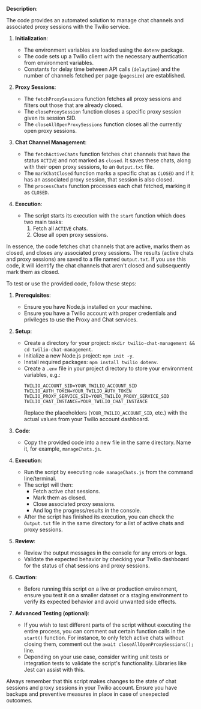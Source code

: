 **Description**:

The code provides an automated solution to manage chat channels and associated proxy sessions with the Twilio service.

1. **Initialization**:
    - The environment variables are loaded using the `dotenv` package.
    - The code sets up a Twilio client with the necessary authentication from environment variables.
    - Constants for delay time between API calls (`delaytime`) and the number of channels fetched per page (`pagesize`) are established.

2. **Proxy Sessions**:
    - The `fetchProxySessions` function fetches all proxy sessions and filters out those that are already closed.
    - The `closeProxySession` function closes a specific proxy session given its session SID.
    - The `closeAllOpenProxySessions` function closes all the currently open proxy sessions.

3. **Chat Channel Management**:
    - The `fetchActiveChats` function fetches chat channels that have the status `ACTIVE` and not marked as `closed`. It saves these chats, along with their open proxy sessions, to an `Output.txt` file.
    - The `markChatClosed` function marks a specific chat as `CLOSED` and if it has an associated proxy session, that session is also closed.
    - The `processChats` function processes each chat fetched, marking it as `CLOSED`.

4. **Execution**:
    - The script starts its execution with the `start` function which does two main tasks:
        1. Fetch all `ACTIVE` chats.
        2. Close all open proxy sessions.

In essence, the code fetches chat channels that are active, marks them as closed, and closes any associated proxy sessions. The results (active chats and proxy sessions) are saved to a file named `Output.txt`. If you use this code, it will identify the chat channels that aren't closed and subsequently mark them as closed.

To test or use the provided code, follow these steps:

1. **Prerequisites**:
   - Ensure you have Node.js installed on your machine.
   - Ensure you have a Twilio account with proper credentials and privileges to use the Proxy and Chat services.

2. **Setup**:
   - Create a directory for your project: `mkdir twilio-chat-management && cd twilio-chat-management`.
   - Initialize a new Node.js project: `npm init -y`.
   - Install required packages: `npm install twilio dotenv`.
   - Create a `.env` file in your project directory to store your environment variables, e.g.:
     ```env
     TWILIO_ACCOUNT_SID=YOUR_TWILIO_ACCOUNT_SID
     TWILIO_AUTH_TOKEN=YOUR_TWILIO_AUTH_TOKEN
     TWILIO_PROXY_SERVICE_SID=YOUR_TWILIO_PROXY_SERVICE_SID
     TWILIO_CHAT_INSTANCE=YOUR_TWILIO_CHAT_INSTANCE
     ```
     Replace the placeholders (`YOUR_TWILIO_ACCOUNT_SID`, etc.) with the actual values from your Twilio account dashboard.

3. **Code**:
   - Copy the provided code into a new file in the same directory. Name it, for example, `manageChats.js`.

4. **Execution**:
   - Run the script by executing `node manageChats.js` from the command line/terminal.
   - The script will then:
     - Fetch active chat sessions.
     - Mark them as closed.
     - Close associated proxy sessions.
     - And log the progress/results in the console.
   - After the script has finished its execution, you can check the `Output.txt` file in the same directory for a list of active chats and proxy sessions.

5. **Review**:
   - Review the output messages in the console for any errors or logs.
   - Validate the expected behavior by checking your Twilio dashboard for the status of chat sessions and proxy sessions.

6. **Caution**:
   - Before running this script on a live or production environment, ensure you test it on a smaller dataset or a staging environment to verify its expected behavior and avoid unwanted side effects.

7. **Advanced Testing (optional)**:
   - If you wish to test different parts of the script without executing the entire process, you can comment out certain function calls in the `start()` function. For instance, to only fetch active chats without closing them, comment out the `await closeAllOpenProxySessions();` line.
   - Depending on your use case, consider writing unit tests or integration tests to validate the script's functionality. Libraries like Jest can assist with this.

Always remember that this script makes changes to the state of chat sessions and proxy sessions in your Twilio account. Ensure you have backups and preventive measures in place in case of unexpected outcomes.
